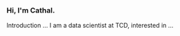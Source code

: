### Hi, I'm Cathal.

<i class="ai ai-google-scholar-square ai-3x"></i>

Introduction ... I am a data scientist at TCD, interested in ...

<!-- **Twitter: [@strnr](https://twitter.com/strnr)**   -->
<!-- **Email:** `echo wvtufqifo@hnbjm.dpn | tr '[b-{' '[a-z]'` -->

